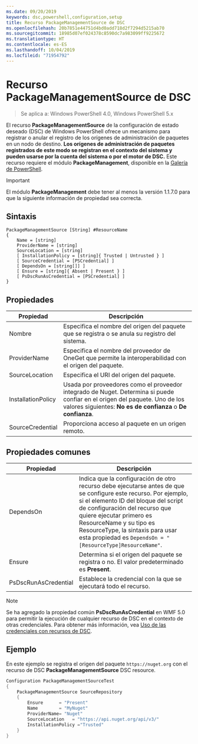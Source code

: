 ```yaml
---
ms.date: 09/20/2019
keywords: dsc,powershell,configuration,setup
title: Recurso PackageManagementSource de DSC
ms.openlocfilehash: 20b7851e44751d4bd0add718d2f7294d5215ab70
ms.sourcegitcommit: 18985d07ef024378c8590dc7a983099ff9225672
ms.translationtype: HT
ms.contentlocale: es-ES
ms.lasthandoff: 10/04/2019
ms.locfileid: "71954792"
---
```

# <a name="dsc-packagemanagementsource-resource"></a>Recurso PackageManagementSource de DSC

> Se aplica a: Windows PowerShell 4.0, Windows PowerShell 5.x

El recurso **PackageManagementSource** de la configuración de estado deseado (DSC) de Windows PowerShell ofrece un mecanismo para registrar o anular el registro de los orígenes de administración de paquetes en un nodo de destino.
**Los orígenes de administración de paquetes registrados de este modo se registran en el contexto del sistema y pueden usarse por la cuenta del sistema o por el motor de DSC.** Este recurso requiere el módulo **PackageManagement**, disponible en la [Galería de PowerShell](https://PowerShellGallery.com).

> [!IMPORTANT]
> El módulo **PackageManagement** debe tener al menos la versión 1.1.7.0 para que la siguiente información de propiedad sea correcta.

## <a name="syntax"></a>Sintaxis

```Syntax
PackageManagementSource [String] #ResourceName
{
    Name = [string]
    ProviderName = [string]
    SourceLocation = [string]
    [ InstallationPolicy = [string]{ Trusted | Untrusted } ]
    [ SourceCredential = [PSCredential] ]
    [ DependsOn = [string[]] ]
    [ Ensure = [string]{ Absent | Present } ]
    [ PsDscRunAsCredential = [PSCredential] ]
}
```

## <a name="properties"></a>Propiedades

|Propiedad |Descripción |
|---|---|
|Nombre |Especifica el nombre del origen del paquete que se registra o se anula su registro del sistema. |
|ProviderName |Especifica el nombre del proveedor de OneGet que permite la interoperabilidad con el origen del paquete. |
|SourceLocation |Especifica el URI del origen del paquete. |
|InstallationPolicy |Usada por proveedores como el proveedor integrado de Nuget. Determina si puede confiar en el origen del paquete. Uno de los valores siguientes: **No es de confianza** o **De confianza**. |
|SourceCredential |Proporciona acceso al paquete en un origen remoto. |

## <a name="common-properties"></a>Propiedades comunes

|Propiedad |Descripción |
|---|---|
|DependsOn |Indica que la configuración de otro recurso debe ejecutarse antes de que se configure este recurso. Por ejemplo, si el elemento ID del bloque del script de configuración del recurso que quiere ejecutar primero es ResourceName y su tipo es ResourceType, la sintaxis para usar esta propiedad es `DependsOn = "[ResourceType]ResourceName"`. |
|Ensure |Determina si el origen del paquete se registra o no. El valor predeterminado es **Present**. |
|PsDscRunAsCredential |Establece la credencial con la que se ejecutará todo el recurso. |

> [!NOTE]
> Se ha agregado la propiedad común **PsDscRunAsCredential** en WMF 5.0 para permitir la ejecución de cualquier recurso de DSC en el contexto de otras credenciales. Para obtener más información, vea [Uso de las credenciales con recursos de DSC](../../../configurations/runasuser.md).

## <a name="example"></a>Ejemplo

En este ejemplo se registra el origen del paquete `https://nuget.org` con el recurso de DSC **PackageManagementSource** DSC resource.

```powershell
Configuration PackageManagementSourceTest
{
    PackageManagementSource SourceRepository
    {
        Ensure      = "Present"
        Name        = "MyNuget"
        ProviderName= "Nuget"
        SourceLocation   = "https://api.nuget.org/api/v3/"
        InstallationPolicy ="Trusted"
    }
}
```